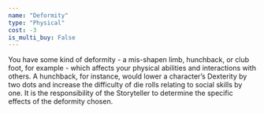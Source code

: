 ```yaml
---
name: "Deformity"
type: "Physical"
cost: -3
is_multi_buy: False
---
```


You have some kind of deformity - a mis-shapen limb, hunchback, or club foot, for example - which affects your physical abilities and interactions with others. A hunchback, for instance, would lower a character’s Dexterity by two dots and increase the difficulty of die rolls relating to social skills by one. It is the responsibility of the Storyteller to determine the specific effects of the deformity chosen.
